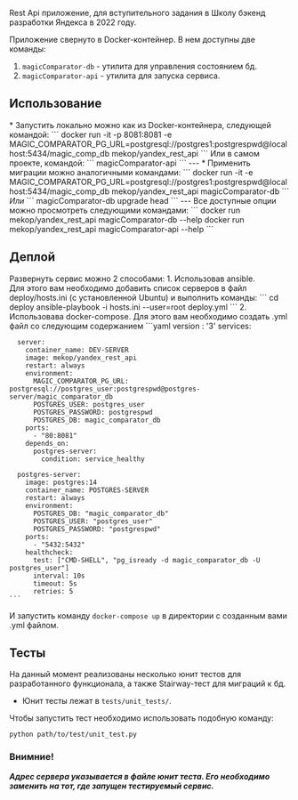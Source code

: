 Rest Api приложение, для вступительного задания в Школу бэкенд разработки Яндекса в 2022 году.

Приложение свернуто в Docker-контейнер. В нем доступны две команды:
1. `magicComparator-db` - утилита для управления состоянием бд. 
2. `magicComparator-api` - утилита для запуска сервиса.

<h2>Использование</h2>
* Запустить локально можно как из Docker-контейнера, следующей командой:
``` 
docker run -it -p 8081:8081 -e MAGIC_COMPARATOR_PG_URL=postgresql://postgres1:postgrespwd@localhost:5434/magic_comp_db mekop/yandex_rest_api
```
Или в самом проекте, командой: 
```
magicComparator-api
```
---
* Применить миграции можно аналогичными командами:
```
docker run -it -e MAGIC_COMPARATOR_PG_URL=postgresql://postgres1:postgrespwd@localhost:5434/magic_comp_db mekop/yandex_rest_api magicComparator-db
```
<i>Или</i> 
```
magicComparator-db upgrade head
```
---
Все доступные опции можно просмотреть следующими командами:
```
docker run mekop/yandex_rest_api magicComparator-db --help
docker run mekop/yandex_rest_api magicComparator-api --help
```

<h2>Деплой</h2>
Развернуть сервис можно 2 способами:
1. Использовав ansible. <br>
    Для этого вам необходимо добавить список серверов в файл deploy/hosts.ini 
    (с установленной Ubuntu) и выполнить команды:
    ```
    cd deploy
    ansible-playbook -i hosts.ini --user=root deploy.yml
    ```
2. Использовава docker-compose. Для этого вам необходимо создать .yml файл со следующим содержанием
    ```yaml
    version : '3'
    services:
    
      server:
        container_name: DEV-SERVER
        image: mekop/yandex_rest_api
        restart: always
        environment:
          MAGIC_COMPARATOR_PG_URL: postgresql://postgres_user:postgrespwd@postgres-server/magic_comparator_db
          POSTGRES_USER: postgres_user
          POSTGRES_PASSWORD: postgrespwd
          POSTGRES_DB: magic_comparator_db
        ports:
          - "80:8081"
        depends_on:
          postgres-server:
            condition: service_healthy
    
      postgres-server:
        image: postgres:14
        container_name: POSTGRES-SERVER
        restart: always
        environment:
          POSTGRES_DB: "magic_comparator_db"
          POSTGRES_USER: "postgres_user"
          POSTGRES_PASSWORD: "postgrespwd"
        ports:
          - "5432:5432"
        healthcheck:
          test: ["CMD-SHELL", "pg_isready -d magic_comparator_db -U postgres_user"]
          interval: 10s
          timeout: 5s
          retries: 5
    ```
   И запустить команду `docker-compose up` в директории с созданным вами .yml файлом.
   
<h2>Тесты</h2>
На данный момент реализованы несколько юнит тестов для разработанного 
функционала, а также Stairway-тест для миграций к бд.

* Юнит тесты лежат в `tests/unit_tests/`.

Чтобы запустить тест необходимо использовать подобную команду: 
```
python path/to/test/unit_test.py
```
<h3>Внимние!</h3> 
<b><i>Адрес сервера указывается в файле юнит теста. Его необходимо заменить 
на тот, где запущен тестируемый сервис.